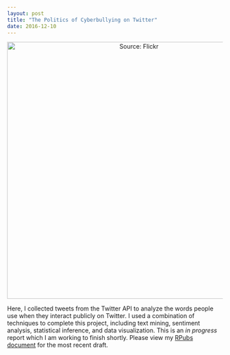 ```yaml
---
layout: post
title: "The Politics of Cyberbullying on Twitter"
date: 2016-12-10
---
```

<center><img src="https://c1.staticflickr.com/9/8551/28164614293_aa2bb42ff1_b.jpg" alt="Source: Flickr" width="600px" />
</center>
  
Here, I collected tweets from the Twitter API to analyze the words people use when they
interact publicly on Twitter. I used a combination of techniques to complete this project, 
including text mining, sentiment analysis, statistical inference, and data visualization. 
This is an *in progress* report which I am working to finish shortly. Please view my 
[RPubs document](http://rpubs.com/kafay/politics-of-cyberbullying) for the most recent 
draft. 


